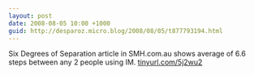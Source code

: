 ```yaml
---
layout: post
date: 2008-08-05 10:00 +1000
guid: http://desparoz.micro.blog/2008/08/05/t877793194.html
---
```

Six Degrees of Separation article in SMH.com.au shows average of 6.6 steps between any 2 people using IM. [tinyurl.com/5j2wu2](http://tinyurl.com/5j2wu2)

